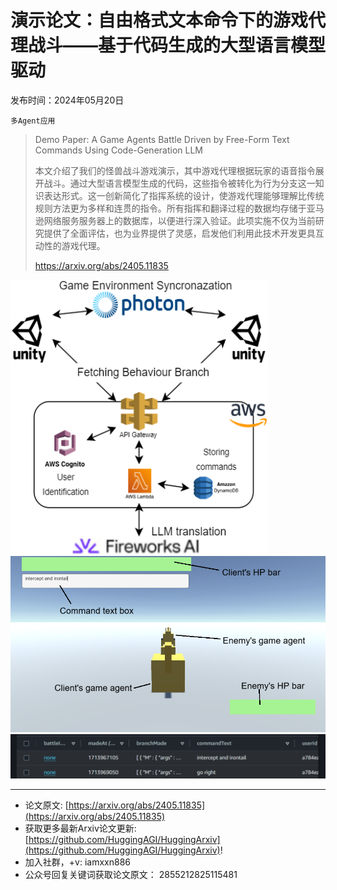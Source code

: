 # 演示论文：自由格式文本命令下的游戏代理战斗——基于代码生成的大型语言模型驱动
发布时间：2024年05月20日

`多Agent应用`
> Demo Paper: A Game Agents Battle Driven by Free-Form Text Commands Using Code-Generation LLM
>
> 本文介绍了我们的怪兽战斗游戏演示，其中游戏代理根据玩家的语音指令展开战斗。通过大型语言模型生成的代码，这些指令被转化为行为分支这一知识表达形式。这一创新简化了指挥系统的设计，使游戏代理能够理解比传统规则方法更为多样和连贯的指令。所有指挥和翻译过程的数据均存储于亚马逊网络服务服务器上的数据库，以便进行深入验证。此项实施不仅为当前研究提供了全面评估，也为业界提供了灵感，启发他们利用此技术开发更具互动性的游戏代理。
>
> https://arxiv.org/abs/2405.11835

![](https://raw.githubusercontent.com/HuggingAGI/HuggingArxiv/main/paper_images/2405.11835/SystemComponent.drawio.png)
![](https://raw.githubusercontent.com/HuggingAGI/HuggingArxiv/main/paper_images/2405.11835/GameInterface.png)
![](https://raw.githubusercontent.com/HuggingAGI/HuggingArxiv/main/paper_images/2405.11835/Logs.png)

<hr />

- 论文原文: [https://arxiv.org/abs/2405.11835](https://arxiv.org/abs/2405.11835)
- 获取更多最新Arxiv论文更新: [https://github.com/HuggingAGI/HuggingArxiv](https://github.com/HuggingAGI/HuggingArxiv)!
- 加入社群，+v: iamxxn886
- 公众号回复关键词获取论文原文： 2855212825115481